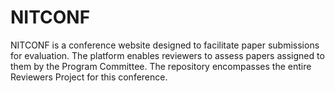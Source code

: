 # NITCONF
NITCONF is a conference website designed to facilitate paper submissions for evaluation. The platform enables reviewers to assess papers assigned to them by the Program Committee. The repository encompasses the entire Reviewers Project for this conference.
